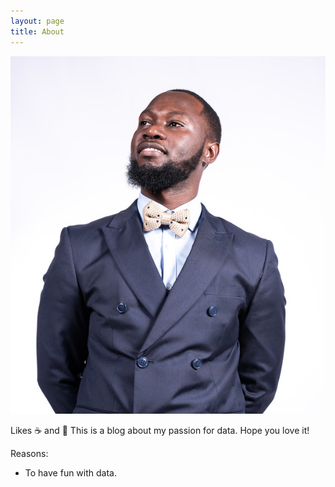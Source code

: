 ```yaml
---
layout: page
title: About
---
```


![pic](/assets/images/co.png)





Likes :coffee: and :pizza:
This is a blog about my passion for data.
Hope you love it!

Reasons:
- To have fun with data.

